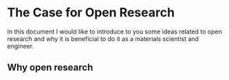 # The Case for Open Research

In this document I would like to introduce to you some ideas related to open research and why it is beneficial to do it as a materials scientist and engineer.

## Why open research
